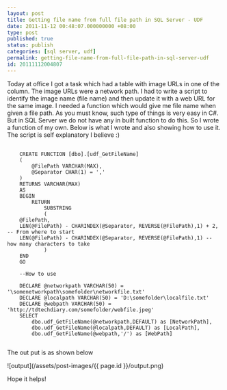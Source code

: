 ```yaml
---
layout: post
title: Getting file name from full file path in SQL Server - UDF
date: 2011-11-12 00:48:07.000000000 +08:00
type: post
published: true
status: publish
categories: [sql server, udf]
permalink: getting-file-name-from-full-file-path-in-sql-server-udf
id: 20111112004807
---
```

Today at office I got a task which had a table with image URLs in one of the column. The image URLs were a network path. I had to write a script to identify the image name (file name) and then update it with a web URL for the same image. I needed a function which would give me file name when given a file path. As you must know, such type of things is very easy in C#. But in SQL Server we do not have any in built function to do this. So I wrote a function of my own. Below is what I wrote and also showing how to use it. The script is self explanatory I believe :)

<pre class="highlight medium">
  <code>
    CREATE FUNCTION [dbo].[udf_GetFileName]
    (
    	@FilePath VARCHAR(MAX),
    	@Separator CHAR(1) = ','
    )
    RETURNS VARCHAR(MAX)
    AS
    BEGIN
    	RETURN
    		SUBSTRING
    		(
    @FilePath,
    LEN(@FilePath) - CHARINDEX(@Separator, REVERSE(@FilePath),1) + 2, -- From where to start
    LEN(@FilePath) - CHARINDEX(@Separator, REVERSE(@FilePath),1) -- how many characters to take
    		)
    END
    GO

    --How to use

    DECLARE @networkpath VARCHAR(50) = '\somenetworkpath\somefolder\networkfile.txt'
    DECLARE @localpath VARCHAR(50) = 'D:\somefolder\localfile.txt'
    DECLARE @webpath VARCHAR(50) = 'http://tdtechdiary.com/somefolder/webfile.jpeg'
    SELECT
    	dbo.udf_GetFileName(@networkpath,DEFAULT) as [NetworkPath],
    	dbo.udf_GetFileName(@localpath,DEFAULT) as [LocalPath],
    	dbo.udf_GetFileName(@webpath,'/') as [WebPath]
  </code>
</pre>

The out put is as shown below

![output](/assets/post-images/{{ page.id }}/output.png)

Hope it helps!

